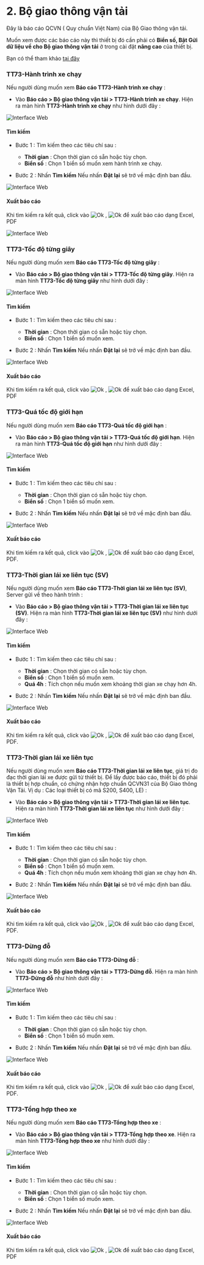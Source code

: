 # 2. Bộ giao thông vận tải

 Đây là báo cáo QCVN ( Quy chuẩn Việt Nam) của Bộ Giao thông vận tải.

 Muốn xem được các báo cáo này thì thiết bị đó cần phải có **Biển số, Bật Gửi dữ liệu về cho Bộ giao thông vận tải** ở trong cài đặt **nâng cao** của thiết bị. 

 Bạn có thể tham khảo [tại đây](vi/modules/web-interface/devices/edit-device/#advanced)<div id="advanced">

 ### TT73-Hành trình xe chạy

Nếu người dùng muốn xem **Báo cáo TT73-Hành trình xe chạy** :  
* Vào **Báo cáo >  Bộ giao thông vận tải > TT73-Hành trình xe chạy**.
Hiện ra màn hình **TT73-Hành trình xe chạy** như hình dưới đây :

<span style="display:block;text-align:left">![Interface Web](/docs/assets/images/web-interface/reports/the-transportation.png)

#### Tìm kiếm 

* Bước 1 : Tìm kiếm theo các tiêu chí sau :

    * **Thời gian** : Chọn thời gian có sẵn hoặc tùy chọn.
    * **Biển số** : Chọn 1  biển số muốn xem hành trình xe chạy.
* Bước 2 : Nhấn **Tìm kiếm** 
    Nếu nhấn **Đặt lại** sẽ trở về mặc định ban đầu.

<span style="display:block;text-align:left">![Interface Web](/docs/assets/images/web-interface/reports/search-the-transportation.png)

#### Xuất báo cáo

Khi tìm kiếm ra kết quả, click vào <span class="icon-left svg-filter-tick">![Ok](/docs/assets/images/web-interface/icon/SVG/file-excel.svg) , <span class="icon-left svg-filter-tick">![Ok](/docs/assets/images/web-interface/icon/SVG/file-pdf.svg) để xuất báo cáo dạng Excel, PDF

<span style="display:block;text-align:left">![Interface Web](/docs/assets/images/web-interface/reports/export-the-transportation.png)

### TT73-Tốc độ từng giây 

Nếu người dùng muốn xem **Báo cáo TT73-Tốc độ từng giây** :  
* Vào **Báo cáo >  Bộ giao thông vận tải > TT73-Tốc độ từng giây**.
Hiện ra màn hình **TT73-Tốc độ từng giây** như hình dưới đây :

<span style="display:block;text-align:left">![Interface Web](/docs/assets/images/web-interface/reports/speed-per-second.png)

#### Tìm kiếm 

* Bước 1 : Tìm kiếm theo các tiêu chí sau :

    * **Thời gian** : Chọn thời gian có sẵn hoặc tùy chọn.
    * **Biển số** : Chọn 1  biển số muốn xem.
* Bước 2 : Nhấn **Tìm kiếm** 
    Nếu nhấn **Đặt lại** sẽ trở về mặc định ban đầu.

<span style="display:block;text-align:left">![Interface Web](/docs/assets/images/web-interface/reports/search-speed-per-second.png)


#### Xuất báo cáo

Khi tìm kiếm ra kết quả, click vào <span class="icon-left svg-filter-tick">![Ok](/docs/assets/images/web-interface/icon/SVG/file-excel.svg) , <span class="icon-left svg-filter-tick">![Ok](/docs/assets/images/web-interface/icon/SVG/file-pdf.svg) để xuất báo cáo dạng Excel, PDF

### TT73-Quá tốc độ giới hạn 

Nếu người dùng muốn xem **Báo cáo TT73-Quá tốc độ giới hạn** :  
* Vào **Báo cáo >  Bộ giao thông vận tải > TT73-Quá tốc độ giới hạn**.
Hiện ra màn hình **TT73-Quá tốc độ giới hạn** như hình dưới đây :

<span style="display:block;text-align:left">![Interface Web](/docs/assets/images/web-interface/reports/speed-limit.png)

#### Tìm kiếm 

* Bước 1 : Tìm kiếm theo các tiêu chí sau :

    * **Thời gian** : Chọn thời gian có sẵn hoặc tùy chọn.
    * **Biển số** : Chọn 1  biển số muốn xem.
* Bước 2 : Nhấn **Tìm kiếm** 
    Nếu nhấn **Đặt lại** sẽ trở về mặc định ban đầu.

<span style="display:block;text-align:left">![Interface Web](/docs/assets/images/web-interface/reports/search-speed-limit.png)

#### Xuất báo cáo

Khi tìm kiếm ra kết quả, click vào <span class="icon-left svg-filter-tick">![Ok](/docs/assets/images/web-interface/icon/SVG/file-excel.svg) , <span class="icon-left svg-filter-tick">![Ok](/docs/assets/images/web-interface/icon/SVG/file-pdf.svg) để xuất báo cáo dạng Excel, PDF.

### TT73-Thời gian lái xe liên tục (SV)


Nếu người dùng muốn xem **Báo cáo TT73-Thời gian lái xe liên tục (SV)**, Server gửi về theo hành trình :  
* Vào **Báo cáo >  Bộ giao thông vận tải > TT73-Thời gian lái xe liên tục (SV)**.
Hiện ra màn hình **TT73-Thời gian lái xe liên tục (SV)** như hình dưới đây :

<span style="display:block;text-align:left">![Interface Web](/docs/assets/images/web-interface/reports/continuous-driving-time.png)

#### Tìm kiếm 

* Bước 1 : Tìm kiếm theo các tiêu chí sau :

    * **Thời gian** : Chọn thời gian có sẵn hoặc tùy chọn.
    * **Biển số** : Chọn 1  biển số muốn xem.
    * **Quá 4h** : Tích chọn nếu muốn xem khoảng thời gian xe chạy hơn 4h.


* Bước 2 : Nhấn **Tìm kiếm** 
    Nếu nhấn **Đặt lại** sẽ trở về mặc định ban đầu.

<span style="display:block;text-align:left">![Interface Web](/docs/assets/images/web-interface/reports/search-continuous-driving-time.png)

#### Xuất báo cáo

Khi tìm kiếm ra kết quả, click vào <span class="icon-left svg-filter-tick">![Ok](/docs/assets/images/web-interface/icon/SVG/file-excel.svg) , <span class="icon-left svg-filter-tick">![Ok](/docs/assets/images/web-interface/icon/SVG/file-pdf.svg) để xuất báo cáo dạng Excel, PDF.

### TT73-Thời gian lái xe liên tục 


Nếu người dùng muốn xem **Báo cáo TT73-Thời gian lái xe liên tục**, giá trị đo đạc thời gian lái xe được gửi từ thiết bị. Để lấy được báo cáo, thiết bị đó phải là thiết bị hợp chuẩn, có chứng nhận hợp chuẩn QCVN31 của Bộ Giao thông Vận Tải.  Vị dụ : Các loại thiết bị có mã S200, S400, LE) :  
* Vào **Báo cáo >  Bộ giao thông vận tải > TT73-Thời gian lái xe liên tục**.
Hiện ra màn hình **TT73-Thời gian lái xe liên tục** như hình dưới đây :

<span style="display:block;text-align:left">![Interface Web](/docs/assets/images/web-interface/reports/continuous-driving-time-1.png)



#### Tìm kiếm 

* Bước 1 : Tìm kiếm theo các tiêu chí sau :

    * **Thời gian** : Chọn thời gian có sẵn hoặc tùy chọn.
    * **Biển số** : Chọn 1  biển số muốn xem.
    * **Quá 4h** : Tích chọn nếu muốn xem khoảng thời gian xe chạy hơn 4h.


* Bước 2 : Nhấn **Tìm kiếm** 
    Nếu nhấn **Đặt lại** sẽ trở về mặc định ban đầu.

<span style="display:block;text-align:left">![Interface Web](/docs/assets/images/web-interface/reports/search-continuous-driving-time-1.png)

#### Xuất báo cáo

Khi tìm kiếm ra kết quả, click vào <span class="icon-left svg-filter-tick">![Ok](/docs/assets/images/web-interface/icon/SVG/file-excel.svg) , <span class="icon-left svg-filter-tick">![Ok](/docs/assets/images/web-interface/icon/SVG/file-pdf.svg) để xuất báo cáo dạng Excel, PDF.


### TT73-Dừng đỗ


Nếu người dùng muốn xem **Báo cáo TT73-Dừng đỗ** :  
* Vào **Báo cáo >  Bộ giao thông vận tải > TT73-Dừng đỗ**.
Hiện ra màn hình **TT73-Dừng đỗ** như hình dưới đây :

<span style="display:block;text-align:left">![Interface Web](/docs/assets/images/web-interface/reports/stop.png)

#### Tìm kiếm 

* Bước 1 : Tìm kiếm theo các tiêu chí sau :

    * **Thời gian** : Chọn thời gian có sẵn hoặc tùy chọn.
    * **Biển số** : Chọn 1  biển số muốn xem.
 

* Bước 2 : Nhấn **Tìm kiếm** 
    Nếu nhấn **Đặt lại** sẽ trở về mặc định ban đầu.

<span style="display:block;text-align:left">![Interface Web](/docs/assets/images/web-interface/reports/search-stop.png)

#### Xuất báo cáo

Khi tìm kiếm ra kết quả, click vào <span class="icon-left svg-filter-tick">![Ok](/docs/assets/images/web-interface/icon/SVG/file-excel.svg) , <span class="icon-left svg-filter-tick">![Ok](/docs/assets/images/web-interface/icon/SVG/file-pdf.svg) để xuất báo cáo dạng Excel, PDF.

### TT73-Tổng hợp theo xe


Nếu người dùng muốn xem **Báo cáo TT73-Tổng hợp theo xe** :  
* Vào **Báo cáo >  Bộ giao thông vận tải > TT73-Tổng hợp theo xe**.
Hiện ra màn hình **TT73-Tổng hợp theo xe** như hình dưới đây :

<span style="display:block;text-align:left">![Interface Web](/docs/assets/images/web-interface/reports/synthesized-by-vehicle.png)

#### Tìm kiếm 

* Bước 1 : Tìm kiếm theo các tiêu chí sau :

    * **Thời gian** : Chọn thời gian có sẵn hoặc tùy chọn.
    * **Biển số** : Chọn 1  biển số muốn xem.
 

* Bước 2 : Nhấn **Tìm kiếm** 
    Nếu nhấn **Đặt lại** sẽ trở về mặc định ban đầu.

<span style="display:block;text-align:left">![Interface Web](/docs/assets/images/web-interface/reports/search-synthesized-by-vehicle.png)

#### Xuất báo cáo

Khi tìm kiếm ra kết quả, click vào <span class="icon-left svg-filter-tick">![Ok](/docs/assets/images/web-interface/icon/SVG/file-excel.svg) , <span class="icon-left svg-filter-tick">![Ok](/docs/assets/images/web-interface/icon/SVG/file-pdf.svg) để xuất báo cáo dạng Excel, PDF




